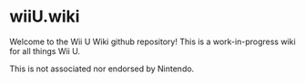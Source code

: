 # wiiU.wiki

Welcome to the Wii U Wiki github repository! This is a work-in-progress wiki for all things Wii U.

This is not associated nor endorsed by Nintendo.
